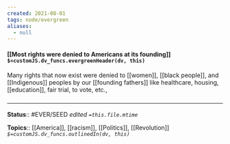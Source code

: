 ```yaml
---
created: 2021-08-01
tags: node/evergreen
aliases:
  - null
---
```


#### [[Most rights were denied to Americans at its founding]] `$=customJS.dv_funcs.evergreenHeader(dv, this)`

Many rights that now exist were denied to [[women]], [[black people]], and [[Indigenous]] peoples by our [[founding fathers]] like healthcare, housing, [[education]], fair trial, to vote, etc., 

### <hr class="footnote"/>

**Status**:: #EVER/SEED
*edited `=this.file.mtime`*

**Topics**:: [[America]], [[racism]], [[Politics]], [[Revolution]]
*`$=customJS.dv_funcs.outlinedIn(dv, this)`*

